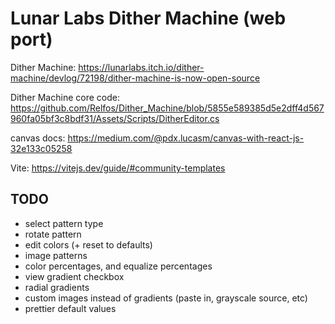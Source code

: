 # Lunar Labs Dither Machine (web port)

Dither Machine:
https://lunarlabs.itch.io/dither-machine/devlog/72198/dither-machine-is-now-open-source

Dither Machine core code:
https://github.com/Relfos/Dither_Machine/blob/5855e589385d5e2dff4d567960fa05bf3c8bdf31/Assets/Scripts/DitherEditor.cs

canvas docs:
https://medium.com/@pdx.lucasm/canvas-with-react-js-32e133c05258

Vite:
https://vitejs.dev/guide/#community-templates

## TODO

- select pattern type
- rotate pattern
- edit colors (+ reset to defaults)
- image patterns
- color percentages, and equalize percentages
- view gradient checkbox
- radial gradients
- custom images instead of gradients (paste in, grayscale source, etc)
- prettier default values
